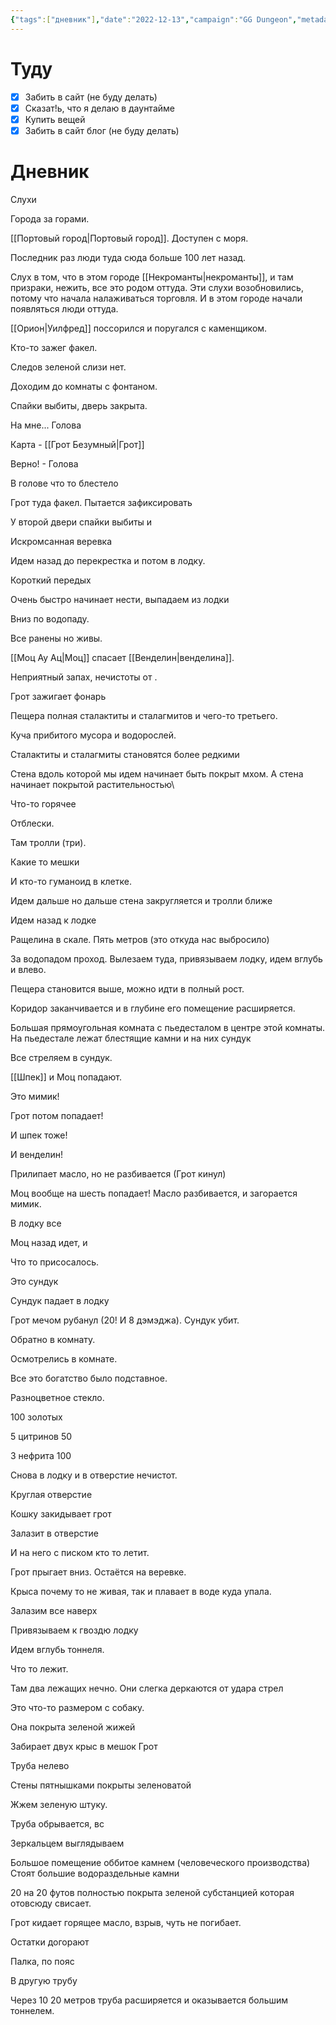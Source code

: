 ```yaml
---
{"tags":["дневник"],"date":"2022-12-13","campaign":"GG Dungeon","metadated":true,"players":["[[Грот Безумный]]","[[Моц Ау Ац]]","[[Шпек\|Шпек]]"],"dg-publish":true,"previous-session":"[[8 декабря 2022]]","next-session":"[[23 марта 2023]]","permalink":"/13-dekabrya-2022/","dgPassFrontmatter":true}
---
```



# Туду

- [x] Забить в сайт (не буду делать)
- [x] Сказат!ь, что я делаю в даунтайме
- [x] Купить вещей
- [x] Забить в сайт блог (не буду делать)
# Дневник

Слухи

Города за горами.

[[Портовый город\|Портовый город]]. Доступен с моря.

Последник раз люди туда сюда больше 100 лет назад.

Слух в том, что в этом городе [[Некроманты\|некроманты]], и там призраки, нежить, все это родом оттуда. Эти слухи возобновились, потому что начала налаживаться торговля. И в этом городе начали появляться люди оттуда.

[[Орион\|Уилфред]] поссорился и поругался с каменщиком.

Кто-то зажег факел.

Следов зеленой слизи нет.

Доходим до комнаты с фонтаном.

Спайки выбиты, дверь закрыта.

На мне... Голова

Карта - [[Грот Безумный\|Грот]]

Верно! - Голова

В голове что то блестело

Грот туда факел. Пытается зафиксировать

У второй двери спайки выбиты и

Искромсанная веревка

Идем назад до перекрестка и потом в лодку.

Короткий передых

Очень быстро начинает нести, выпадаем из лодки

Вниз по водопаду.

Все ранены но живы.

[[Моц Ау Ац\|Моц]] спасает [[Венделин\|венделина]].

Неприятный запах, нечистоты от .

Грот зажигает фонарь

Пещера полная сталактиты и сталагмитов и чего-то третьего.

Куча прибитого мусора и водорослей.

Сталактиты и сталагмиты становятся более редкими

Стена вдоль которой мы идем начинает быть покрыт мхом. А стена начинает покрытой растительностью\

Что-то горячее

Отблески.

Там тролли (три).

Какие то мешки

И кто-то гуманоид в клетке.

Идем дальше но дальше стена закругляется и тролли ближе

Идем назад к лодке

Ращелина в скале. Пять метров (это откуда нас выбросило)

За водопадом проход. Вылезаем туда, привязываем лодку, идем вглубь и влево.

Пещера становится выше, можно идти в полный рост.

Коридор заканчивается и в глубине его помещение расширяется.

Большая прямоугольная комната с пьедесталом в центре этой комнаты. На пьедестале лежат блестящие камни и на них сундук

Все стреляем в сундук.

[[Шпек]] и Моц попадают.

Это мимик!

Грот потом попадает!

И шпек тоже!

И венделин!

Прилипает масло, но не разбивается (Грот кинул)

Моц вообще на шесть попадает! Масло разбивается, и загорается мимик.

В лодку все

Моц назад идет, и

Что то присосалось.

Это сундук

Сундук падает в лодку

Грот мечом рубанул (20! И 8 дэмэджа). Сундук убит.

Обратно в комнату.

Осмотрелись в комнате.

Все это богатство было подставное.

Разноцветное стекло.

100 золотых

5 цитринов 50

3 нефрита 100

Снова в лодку и в отверстие нечистот.

Круглая отверстие

Кошку закидывает грот

Залазит в отверстие

И на него с писком кто то летит.

Грот прыгает вниз. Остаётся на веревке.

Крыса почему то не живая, так и плавает в воде куда упала.

Залазим все наверх

Привязываем к гвоздю лодку

Идем вглубь тоннеля.

Что то лежит.

Там два лежащих нечно. Они слегка деркаются от удара стрел

Это что-то размером с собаку.

Она покрыта зеленой жижей

Забирает двух крыс в мешок Грот

Труба нелево

Стены пятнышками покрыты зеленоватой

Жжем зеленую штуку.

Труба обрывается, вс

Зеркальцем выглядываем

Большое помещение оббитое камнем (человеческого производства) Стоят большие водораздельные камни

20 на 20 футов полностью покрыта зеленой субстанцией которая отовсюду свисает.

Грот кидает горящее масло, взрыв, чуть не погибает.

Остатки догорают

Палка, по пояс

В другую трубу

Через 10 20 метров труба расширяется и оказывается большим тоннелем.